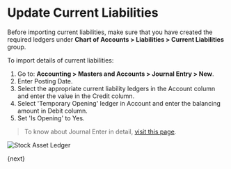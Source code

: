<!-- add-breadcrumbs -->
# Update Current Liabilities

Before importing current liabilities, make sure that you have created the required ledgers under **Chart of Accounts > Liabilities > Current Liabilities** group.

To import details of current liabilities:

1. Go to: **Accounting > Masters and Accounts > Journal Entry > New**.
1. Enter Posting Date.
1. Select the appropriate current liability ledgers in the Account column and enter the value in the Credit column.
1. Select 'Temporary Opening' ledger in Account and enter the balancing amount in Debit column.
1. Set 'Is Opening' to Yes.

> To know about Journal Enter in detail, [visit this page](/docs/v12/user/manual/en/accounts/journal-entry).

<img class="screenshot" alt="Stock Asset Ledger" src="{{docs_base_url}}/assets/img/accounts/opening_balance_current_liabilities.png">


{next}
